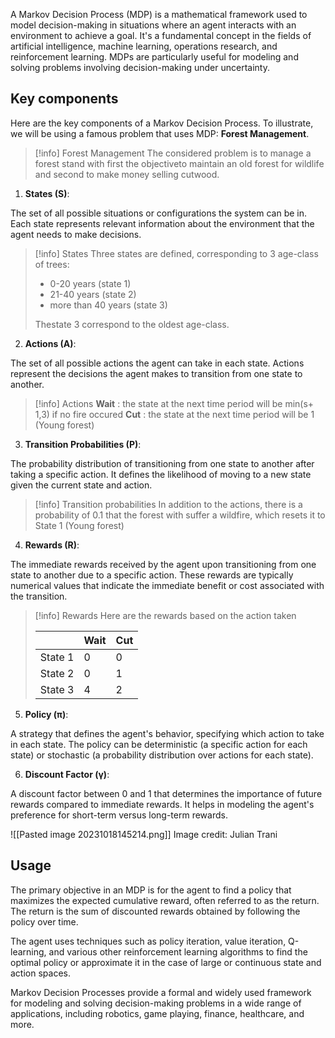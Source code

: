 
A Markov Decision Process (MDP) is a mathematical framework used to model decision-making in situations where an agent interacts with an environment to achieve a goal. It's a fundamental concept in the fields of artificial intelligence, machine learning, operations research, and reinforcement learning. MDPs are particularly useful for modeling and solving problems involving decision-making under uncertainty.

## Key components 

Here are the key components of a Markov Decision Process. To illustrate, we will be using a famous problem that uses MDP: **Forest Management**.

> [!info] Forest Management
> The considered problem is to manage a forest stand with first the objectiveto maintain an old forest for wildlife and second to make money selling cutwood.

1. **States (S)**:

The set of all possible situations or configurations the system can be in. Each state represents relevant information about the environment that the agent needs to make decisions.

> [!info] States
> Three states are defined, corresponding to 3 age-class of trees: 
> - 0-20 years (state 1)
> - 21-40 years (state 2)
> - more than 40 years (state 3)
> 
> Thestate 3 correspond to the oldest age-class.

2. **Actions (A)**:

The set of all possible actions the agent can take in each state. Actions represent the decisions the agent makes to transition from one state to another.

> [!info] Actions
> **Wait** : the state at the next time period will be min(s+ 1,3) if no fire occured
> **Cut** : the state at the next time period will be 1 (Young forest)

3. **Transition Probabilities (P)**:

The probability distribution of transitioning from one state to another after taking a specific action. It defines the likelihood of moving to a new state given the current state and action.

> [!info] Transition probabilities
> In addition to the actions, there is a probability of $0.1$ that the forest with suffer a wildfire, which resets it to State 1 (Young forest)
>
> 




4. **Rewards (R)**:

The immediate rewards received by the agent upon transitioning from one state to another due to a specific action. These rewards are typically numerical values that indicate the immediate benefit or cost associated with the transition.

> [!info] Rewards
> Here are the rewards based on the action taken
> 
> ||Wait|Cut|
> |---|---|---|
> |State 1|0|0|
> |State 2|0|1|
> |State 3|4|2|

5. **Policy (π)**:

A strategy that defines the agent's behavior, specifying which action to take in each state. The policy can be deterministic (a specific action for each state) or stochastic (a probability distribution over actions for each state).

6. **Discount Factor (γ)**:

A discount factor between 0 and 1 that determines the importance of future rewards compared to immediate rewards. It helps in modeling the agent's preference for short-term versus long-term rewards.

![[Pasted image 20231018145214.png]]
Image credit: Julian Trani

## Usage

The primary objective in an MDP is for the agent to find a policy that maximizes the expected cumulative reward, often referred to as the return. The return is the sum of discounted rewards obtained by following the policy over time.

The agent uses techniques such as policy iteration, value iteration, Q-learning, and various other reinforcement learning algorithms to find the optimal policy or approximate it in the case of large or continuous state and action spaces.

Markov Decision Processes provide a formal and widely used framework for modeling and solving decision-making problems in a wide range of applications, including robotics, game playing, finance, healthcare, and more.